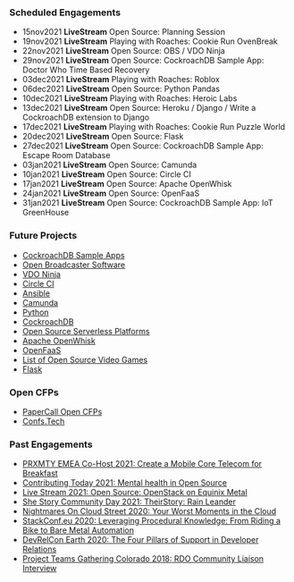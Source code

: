 ### Scheduled Engagements
* 15nov2021 **LiveStream** Open Source: Planning Session
* 19nov2021 **LiveStream** Playing with Roaches: Cookie Run OvenBreak
* 22nov2021 **LiveStream** Open Source: OBS / VDO Ninja
* 29nov2021 **LiveStream** Open Source: CockroachDB Sample App: Doctor Who Time Based Recovery
* 03dec2021 **LiveStream** Playing with Roaches: Roblox
* 06dec2021 **LiveStream** Open Source: Python Pandas
* 10dec2021 **LiveStream** Playing with Roaches: Heroic Labs
* 13dec2021 **LiveStream** Open Source: Heroku / Django / Write a CockroachDB extension to Django
* 17dec2021 **LiveStream** Playing with Roaches: Cookie Run Puzzle World
* 20dec2021 **LiveStream** Open Source: Flask
* 27dec2021 **LiveStream** Open Source: CockroachDB Sample App: Escape Room Database
* 03jan2021 **LiveStream** Open Source: Camunda
* 10jan2021 **LiveStream** Open Source: Circle CI
* 17jan2021 **LiveStream** Open Source: Apache OpenWhisk
* 24jan2021 **LiveStream** Open Source: OpenFaaS
* 31jan2021 **LiveStream** Open Source: CockroachDB Sample App: IoT GreenHouse

### Future Projects
* [CockroachDB Sample Apps](https://github.com/cockroachdb/sample-apps)
* [Open Broadcaster Software](https://obsproject.com/)
* [VDO Ninja](https://docs.vdo.ninja/) 
* [Circle CI](https://circleci.com/)
* [Ansible](https://www.ansible.com/)
* [Camunda](https://camunda.com/)
* [Python](https://www.python.org/)
* [CockroachDB](https://www.cockroachlabs.com/docs/cockroachcloud/quickstart.html)
* [Open Source Serverless Platforms](https://www.redhat.com/sysadmin/get-started-serverless-computing)
* [Apache OpenWhisk](https://openwhisk.apache.org/)
* [OpenFaaS](https://docs.openfaas.com/)
* [List of Open Source Video Games](https://en.wikipedia.org/wiki/List_of_open-source_video_games)
* [Flask](https://flask.palletsprojects.com/en/2.0.x/)

### Open CFPs
* [PaperCall Open CFPs](https://www.papercall.io/events?cfps-scope=open&keywords=)
* [Confs.Tech](https://confs.tech/cfp)

### Past Engagements
* [PRXMTY EMEA Co-Host 2021: Create a Mobile Core Telecom for Breakfast](https://metal.equinix.com/proximity/?wchannelid=ujj9b20qi5&wmediaid=4wtzuvr7w3)
* [Contributing Today 2021: Mental health in Open Source](https://www.contributing.today/past-sessions/mental-health-in-open-source-panel/)
* [Live Stream 2021: Open Source: OpenStack on Equinix Metal](https://youtu.be/aYxzd4YjXy4)
* [She Story Community Day 2021: TheirStory: Rain Leander](https://youtu.be/qJhyc-V-UqQ)
* [Nightmares On Cloud Street 2020: Your Worst Moments in the Cloud](https://youtu.be/Uz1L1lirun0)
* [StackConf.eu 2020: Leveraging Procedural Knowledge: From Riding a Bike to Bare Metal Automation](https://youtu.be/LSgWN8rdQ5Q)
* [DevRelCon Earth 2020: The Four Pillars of Support in Developer Relations](https://youtu.be/P_8DnKN9T0g)
* [Project Teams Gathering Colorado 2018: RDO Community Liaison Interview](https://youtu.be/E6P-p-HssIw)
